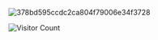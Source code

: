 ![378bd595ccdc2ca804f79006e34f3728](https://files.catbox.moe/h9cjif.webp)

![Visitor Count](https://profile-counter.glitch.me/{the-gongoozler}/count.svg)  
